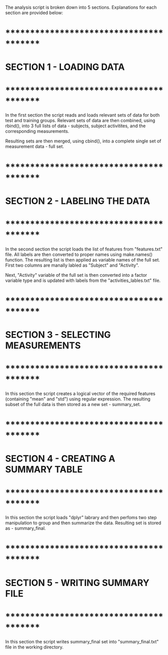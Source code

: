 The analysis script is broken down into 5 sections. Explanations for each section are provided below:

# ***************************************
# SECTION 1 - LOADING DATA
# ***************************************

In the first section the script reads and loads relevant sets of data for both test and training groups. Relevant sets of data are then combined, using rbind(), into 3 full lists of data - subjects, subject activitites, and the corresponding measurements. 

Resulting sets are then merged, using cbind(), into a complete single set of measurement data - full set.

# ***************************************
# SECTION 2 - LABELING THE DATA
# ***************************************

In the second section the script loads the list of features from "features.txt" file. All labels are then converted to proper names using make.names() function. The resulting list is then applied as variable names of the full set. First two columns are manally labled as "Subject" and "Activity".

Next, "Activity" variable of the full set is then converted into a factor variable type and is updated with labels from the "activities_lables.txt" file.

# ***************************************
# SECTION 3 - SELECTING MEASUREMENTS
# ***************************************

In this section the script creates a logical vector of the required features (containing "mean" and "std") using regular expression. The resulting subset of the full data is then stored as a new set - summary_set.

# ***************************************
# SECTION 4 - CREATING A SUMMARY TABLE
# ***************************************

In this section the script loads "dplyr" labrary and then perfoms two step manipulation to group and then summarize the data. Resulting set is stored as - summary_final.

# ***************************************
# SECTION 5 - WRITING SUMMARY FILE
# ***************************************

In this section the script writes summary_final set into "summary_final.txt" file in the working directory.
